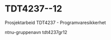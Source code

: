 TDT4237--12
===========

Prosjektarbeid TDT4237 - Programvaresikkerhet

ntnu-gruppenavn tdt4237gr12
